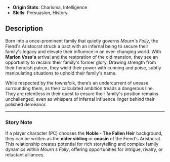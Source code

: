 

- **Origin Stats**: Charisma, Intelligence  
- **Skills**: Persuasion, History  

## Description

Born into a once-prominent family that quietly governs *Mourn's Folly*, the Fiend's Aristocrat struck a pact with an infernal being to secure their family's legacy and elevate their influence in an ever-changing world. With **Marlon Voss's** arrival and the restoration of the old mansion, they see an opportunity to reclaim their family's former glory. Drawing strength from their fiendish patron, they wield their power with cunning and poise, subtly manipulating situations to uphold their family's name.

While respected by the townsfolk, there’s an undercurrent of unease surrounding them, as their calculated ambition treads a dangerous line. They are relentless in their quest to ensure their family's position remains unchallenged, even as whispers of infernal influence linger behind their polished demeanor.

---

### Story Note

If a player character (PC) chooses the **Noble - The Fallen Heir** background, they can be written as the **older sibling** or **cousin** of the Fiend's Aristocrat. This relationship creates potential for rich storytelling and complex family dynamics within *Mourn's Folly*, offering opportunities for intrigue, rivalry, or reluctant alliances.
